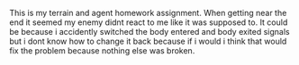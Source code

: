 This is my terrain and agent homework assignment. When getting near the end it seemed my enemy didnt react to me like it was supposed to. It could be because i accidently switched the body entered and body exited signals but i dont know how to change it back because if i would i think that would fix the problem because nothing else was broken.
 



